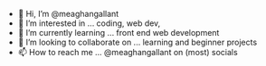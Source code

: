- 👋 Hi, I’m @meaghangallant
- 👀 I’m interested in ... coding, web dev, 
- 🌱 I’m currently learning ... front end web development
- 💞️ I’m looking to collaborate on ... learning and beginner projects 
- 📫 How to reach me ... @meaghangallant on (most) socials 

<!---
meaghangallant/meaghangallant is a ✨ special ✨ repository because its `README.md` (this file) appears on your GitHub profile.
You can click the Preview link to take a look at your changes.
--->
